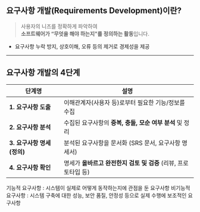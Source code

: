 ## 요구사항 개발(Requirements Development)이란?

> 사용자의 니즈를 정확하게 파악하여  
> **소프트웨어가 “무엇을 해야 하는지”를 정의하는 활동**입니다.

- 요구사항 누락 방지, 상호이해, 오류 등의 제거로 경제성을 제공
---

##  요구사항 개발의 4단계

|단계명|설명|
|---|---|
|**1. 요구사항 도출**|이해관계자(사용자 등)로부터 필요한 기능/정보를 수집|
|**2. 요구사항 분석**|수집된 요구사항의 **중복, 충돌, 모순 여부 분석** 및 정리|
|**3. 요구사항 명세(정의)**|분석된 요구사항을 문서화 (SRS 문서, 요구사항 명세서)|
|**4. 요구사항 확인**|명세가 **올바르고 완전한지 검토 및 검증** (리뷰, 프로토타입 등)|

기능적 요구사항 : 시스템이 실제로 어떻게 동작하는지에 관점을 둔 요구사항
비기능적 요구사항 : 시스템 구축에 대한 성능, 보안 품질, 안정성 등으로 실제 수행에 보조적인 요구사항